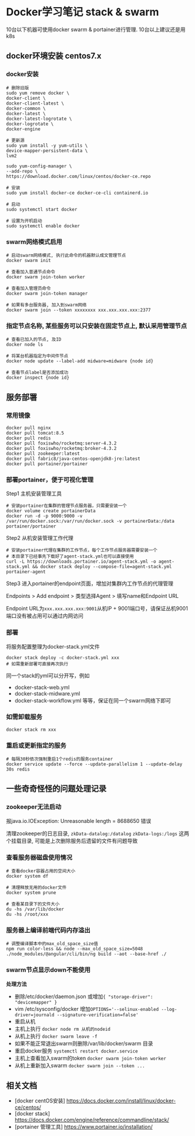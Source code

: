 # Docker学习笔记 stack & swarm

10台以下机器可使用docker swarm & portainer进行管理. 10台以上建议还是用k8s

## docker环境安装 centos7.x

### docker安装

```/bin/bash
# 删除旧版
sudo yum remove docker \
docker-client \
docker-client-latest \
docker-common \
docker-latest \
docker-latest-logrotate \
docker-logrotate \
docker-engine

# 更新源
sudo yum install -y yum-utils \
device-mapper-persistent-data \
lvm2

sudo yum-config-manager \
--add-repo \
https://download.docker.com/linux/centos/docker-ce.repo

# 安装
sudo yum install docker-ce docker-ce-cli containerd.io

# 启动
sudo systemctl start docker

# 设置为开机启动
sudo systemctl enable docker
```

### swarm网络模式启用

```/bin/bash
# 启动swarm网络模式, 执行此命令的机器默认成文管理节点
docker swarm init

# 查看加入普通节点命令
docker swarm join-token worker

# 查看加入管理员命令
docker swarm join-token manager
```

```/bin/bash
# 如果有多台服务器, 加入到swarm网络
docker swarm join --token xxxxxxxx xxx.xxx.xxx.xxx:2377
```

### 指定节点名称, 某些服务可以只安装在固定节点上, 默认采用管理节点

```/bin/bash
# 查看已加入的节点, 及ID
docker node ls

# 将某台机器指定为中间件节点
docker node update --label-add midware=midware {node id}

# 查看节点label是否添加成功
docker inspect {node id}
```

## 服务部署
### 常用镜像

```/bin/bash
docker pull nginx
docker pull tomcat:8.5
docker pull redis
docker pull foxiswho/rocketmq:server-4.3.2
docker pull foxiswho/rocketmq:broker-4.3.2
docker pull zookeeper:latest
docker pull fabric8/java-centos-openjdk8-jre:latest
docker pull portainer/portainer
```

### 部署portainer，便于可视化管理

Step1 主机安装管理工具

```/bin/bash
# 安装portainer在集群的管理节点服务器，只需要安装一个
docker volume create portainerData
docker run -d -p 9000:9000 -v /var/run/docker.sock:/var/run/docker.sock -v portainerData:/data portainer/portainer
```

Step2 从机安装管理工作代理

```/bin/bash
# 安装portainer代理在集群的工作节点，每个工作节点服务器需要安装一个
# 本目录下已经事先下载好了agent-stack.yml也可以直接使用
curl -L https://downloads.portainer.io/agent-stack.yml -o agent-stack.yml && docker stack deploy --compose-file=agent-stack.yml portainer-agent
```

Step3 进入portainer的endpoint页面，增加对集群内工作节点的代理管理

Endpoints > Add endpoint > 类型选择Agent > 填写name和Endpoint URL

Endpoint URL为```xxx.xxx.xxx.xxx:9001```从机IP + 9001端口号，请保证丛机9001端口没有被占用可以通过内网访问

### 部署

将服务配置整理为docker-stack.yml文件

```/bin/bash
docker stack deploy -c docker-stack.yml xxx
# 如需重新部署可直接再次执行
```

同一个stack的yml可以分开写，例如

* docker-stack-web.yml
* docker-stack-midware.yml
* docker-stack-workflow.yml
等等，保证在同一个swarm网络下即可

### 如需卸载服务

```/bin/bash
docker stack rm xxx
```

### 重启或更新指定的服务

```/bin/bash
# 每隔30秒依次强制重启1个redis的服务container
docker service update --force --update-parallelism 1 --update-delay 30s redis
```

## 一些奇奇怪怪的问题处理记录

### zookeeper无法启动

报java.io.IOException: Unreasonable length = 8688650 错误

清理zookeeper的日志目录, ```zkData-datalog:/datalog```  ```zkData-logs:/logs``` 这两个挂载目录, 可能是上次删除服务后遗留的文件有问题导致

### 查看服务器磁盘使用情况

```/bin/bash
# 查看docker容器占用的空间大小
docker system df

# 清理释放无用的docker文件
docker system prune

# 查看某目录下的文件大小
du -hs /var/lib/docker
du -hs /root/xxx  
```

### 服务器上编译前端代码内存溢出

```/bin/bash
# 调整编译脚本中的max_old_space_size值
npm run color-less && node --max_old_space_size=5048 ./node_modules/@angular/cli/bin/ng build --aot --base-href ./
```

### swarm节点显示down不能使用

**处理方法**

* 删除/etc/docker/daemon.json 或增加``` { "storage-driver": "devicemapper" } ```
* vim /etc/sysconfig/docker 增加``` OPTIONS='--selinux-enabled --log-driver=journald --signature-verification=false' ```
* 重启从机
* 主机上执行 ```docker node rm 从机的nodeid```
* 从机上执行 ```docker swarm leave -f```
* 如果不能正常退出swarm则删除/var/lib/docker/swarm 目录
* 重启docker服务 ```systemctl restart docker.service```
* 主机上查看加入swarm的token ```docker swarm join-token worker```
* 从机上重新加入swarm ```docker swarm join --token ... ```


## 相关文档

* [docker centOS安装] https://docs.docker.com/install/linux/docker-ce/centos/
* [docker stack] https://docs.docker.com/engine/reference/commandline/stack/
* [portainer 管理工具] https://www.portainer.io/installation/

